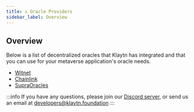 ```yaml
---
title: ⚓ Oracle Providers
sidebar_label: Overview
---
```


## Overview <a id="Decentralized Oracle Providers"></a>

Below is a list of decentralized oracles that Klaytn has integrated and that you can use for your metaverse application's oracle needs.

* [Witnet](https://docs.witnet.io/)
* [Chainlink](https://docs.chain.link/getting-started/conceptual-overview)
* [SupraOracles](https://docs.chain.link/getting-started/conceptual-overview)


:::info
If you have any questions, please join our [Discord server](https://discord.io/KlaytnOfficial), or send us an email at developers@klaytn.foundation
:::


